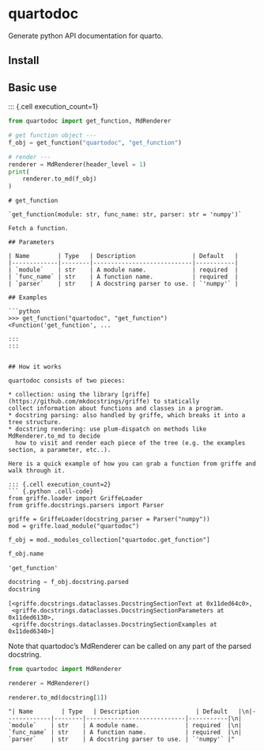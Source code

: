 
# quartodoc

Generate python API documentation for quarto.

## Install

## Basic use

::: {.cell execution_count=1}

``` python
from quartodoc import get_function, MdRenderer

# get function object ---
f_obj = get_function("quartodoc", "get_function")

# render ---
renderer = MdRenderer(header_level = 1)
print(
    renderer.to_md(f_obj)
)
```

<div class="cell-output cell-output-stdout">

    # get_function

    `get_function(module: str, func_name: str, parser: str = 'numpy')`

    Fetch a function.

    ## Parameters

    | Name        | Type   | Description                | Default   |
    |-------------|--------|----------------------------|-----------|
    | `module`    | str    | A module name.             | required  |
    | `func_name` | str    | A function name.           | required  |
    | `parser`    | str    | A docstring parser to use. | `'numpy'` |

    ## Examples

    ```python
    >>> get_function("quartodoc", "get_function")
    <Function('get_function', ...

    :::
    :::


    ## How it works

    quartodoc consists of two pieces:

    * collection: using the library [griffe](https://github.com/mkdocstrings/griffe) to statically
    collect information about functions and classes in a program.
    * docstring parsing: also handled by griffe, which breaks it into a tree structure.
    * docstring rendering: use plum-dispatch on methods like MdRenderer.to_md to decide
      how to visit and render each piece of the tree (e.g. the examples section, a parameter, etc..).

    Here is a quick example of how you can grab a function from griffe and walk through it.

    ::: {.cell execution_count=2}
    ``` {.python .cell-code}
    from griffe.loader import GriffeLoader
    from griffe.docstrings.parsers import Parser

    griffe = GriffeLoader(docstring_parser = Parser("numpy"))
    mod = griffe.load_module("quartodoc")

    f_obj = mod._modules_collection["quartodoc.get_function"]

</div>

``` python
f_obj.name
```

    'get_function'

``` python
docstring = f_obj.docstring.parsed
docstring
```

    [<griffe.docstrings.dataclasses.DocstringSectionText at 0x11ded64c0>,
     <griffe.docstrings.dataclasses.DocstringSectionParameters at 0x11ded6130>,
     <griffe.docstrings.dataclasses.DocstringSectionExamples at 0x11ded6340>]

Note that quartodoc’s MdRenderer can be called on any part of the parsed
docstring.

``` python
from quartodoc import MdRenderer

renderer = MdRenderer()

renderer.to_md(docstring[1])
```

    "| Name        | Type   | Description                | Default   |\n|-------------|--------|----------------------------|-----------|\n| `module`    | str    | A module name.             | required  |\n| `func_name` | str    | A function name.           | required  |\n| `parser`    | str    | A docstring parser to use. | `'numpy'` |"
